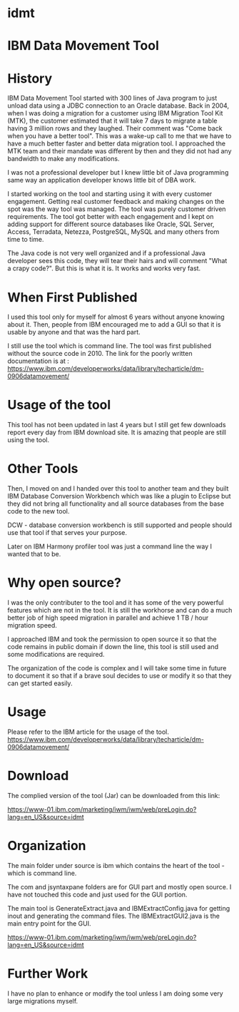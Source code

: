 # idmt
IBM Data Movement Tool
======================

History
=======

IBM Data Movement Tool started with 300 lines of Java program to just unload data using a JDBC connection to an Oracle database. Back in 2004, when I was doing a migration for a customer using IBM Migration Tool Kit (MTK), the customer estimated that it will take 7 days to migrate a table having 3 million rows and they laughed. Their comment was "Come back when you have a better tool". This was a wake-up call to me that we have to have a much better faster and better data migration tool. I approached the MTK team and their mandate was different by then and they did not had any bandwidth to make any modifications.

I was not a professional developer but I knew little bit of Java programming same way an application developer knows little bit of DBA work.

I started working on the tool and starting using it with every customer engagement. Getting real customer feedback and making changes on the spot was the way tool was managed. The tool was purely customer driven requirements. The tool got better with each engagement and I kept on adding support for different source databases like Oracle, SQL Server, Access, Terradata, Netezza, PostgreSQL, MySQL and many others from time to time.

The Java code is not very well organized and if a professional Java developer sees this code, they will tear their hairs and will comment "What a crapy code?". But this is what it is. It works and works very fast.

When First Published
====================

I used this tool only for myself for almost 6 years without anyone knowing about it. Then, people from IBM encouraged me to add a GUI so that it is usable by anyone and that was the hard part.

I still use the tool which is command line. The tool was first published without the source code in 2010. The link for the poorly written documentation is at : https://www.ibm.com/developerworks/data/library/techarticle/dm-0906datamovement/

Usage of the tool
=================

This tool has not been updated in last 4 years but I still get few downloads report every day from IBM download site. It is amazing that people are still using the tool.

Other Tools
===========

Then, I moved on and I handed over this tool to another team and they built IBM Database Conversion Workbench which was like a plugin to Eclipse but they did not bring all functionality and all source databases from the base code to the new tool.

DCW - database conversion workbench is still supported and people should use that tool if that serves your purpose.

Later on IBM Harmony profiler tool was just a command line the way I wanted that to be.

Why open source?
================

I was the only contributer to the tool and it has some of the very powerful features which are not in the tool. It is still the workhorse and can do a much better job of high speed migration in parallel and achieve 1 TB / hour migration speed.

I approached IBM and took the permission to open source it so that the code remains in public domain if down the line, this tool is still used and some modifications are required.

The organization of the code is complex and I will take some time in future to document it so that if a brave soul decides to use or modify it so that they can get started easily.

Usage
=====

Please refer to the IBM article for the usage of the tool. https://www.ibm.com/developerworks/data/library/techarticle/dm-0906datamovement/

Download
========

The complied version of the tool (Jar) can be downloaded from this link:

https://www-01.ibm.com/marketing/iwm/iwm/web/preLogin.do?lang=en_US&source=idmt

Organization
============

The main folder under source is ibm which contains the heart of the tool - which is command line.

The com and jsyntaxpane folders are for GUI part and mostly open source. I have not touched this code and just used for the GUI portion.

The main tool is GenerateExtract.java and IBMExtractConfig.java for getting inout and generating the command files. The IBMExtractGUI2.java is the main entry point for the GUI.

https://www-01.ibm.com/marketing/iwm/iwm/web/preLogin.do?lang=en_US&source=idmt

Further Work
============

I have no plan to enhance or modify the tool unless I am doing some very large migrations myself.
